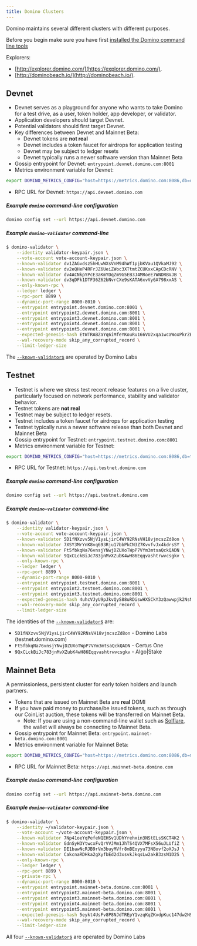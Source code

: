 ```yaml
---
title: Domino Clusters
---
```


Domino maintains several different clusters with different purposes.

Before you begin make sure you have first
[installed the Domino command line tools](cli/install-domino-cli-tools.md)

Explorers:

- [http://explorer.domino.com/](https://explorer.domino.com/).
- [http://dominobeach.io/](http://dominobeach.io/).

## Devnet

- Devnet serves as a playground for anyone who wants to take Domino for a
  test drive, as a user, token holder, app developer, or validator.
- Application developers should target Devnet.
- Potential validators should first target Devnet.
- Key differences between Devnet and Mainnet Beta:
  - Devnet tokens are **not real**
  - Devnet includes a token faucet for airdrops for application testing
  - Devnet may be subject to ledger resets
  - Devnet typically runs a newer software version than Mainnet Beta
- Gossip entrypoint for Devnet: `entrypoint.devnet.domino.com:8001`
- Metrics environment variable for Devnet:

```bash
export DOMINO_METRICS_CONFIG="host=https://metrics.domino.com:8086,db=devnet,u=scratch_writer,p=topsecret"
```

- RPC URL for Devnet: `https://api.devnet.domino.com`

##### Example `domino` command-line configuration

```bash
domino config set --url https://api.devnet.domino.com
```

##### Example `domino-validator` command-line

```bash
$ domino-validator \
    --identity validator-keypair.json \
    --vote-account vote-account-keypair.json \
    --known-validator dv1ZAGvdsz5hHLwWXsVnM94hWf1pjbKVau1QVkaMJ92 \
    --known-validator dv2eQHeP4RFrJZ6UeiZWoc3XTtmtZCUKxxCApCDcRNV \
    --known-validator dv4ACNkpYPcE3aKmYDqZm9G5EB3J4MRoeE7WNDRBVJB \
    --known-validator dv3qDFk1DTF36Z62bNvrCXe9sKATA6xvVy6A798xxAS \
    --only-known-rpc \
    --ledger ledger \
    --rpc-port 8899 \
    --dynamic-port-range 8000-8010 \
    --entrypoint entrypoint.devnet.domino.com:8001 \
    --entrypoint entrypoint2.devnet.domino.com:8001 \
    --entrypoint entrypoint3.devnet.domino.com:8001 \
    --entrypoint entrypoint4.devnet.domino.com:8001 \
    --entrypoint entrypoint5.devnet.domino.com:8001 \
    --expected-genesis-hash EtWTRABZaYq6iMfeYKouRu166VU2xqa1wcaWoxPkrZBG \
    --wal-recovery-mode skip_any_corrupted_record \
    --limit-ledger-size
```

The [`--known-validator`s](running-validator/validator-start.md#known-validators)
are operated by Domino Labs

## Testnet

- Testnet is where we stress test recent release features on a live
  cluster, particularly focused on network performance, stability and validator
  behavior.
- Testnet tokens are **not real**
- Testnet may be subject to ledger resets.
- Testnet includes a token faucet for airdrops for application testing
- Testnet typically runs a newer software release than both Devnet and
  Mainnet Beta
- Gossip entrypoint for Testnet: `entrypoint.testnet.domino.com:8001`
- Metrics environment variable for Testnet:

```bash
export DOMINO_METRICS_CONFIG="host=https://metrics.domino.com:8086,db=tds,u=testnet_write,p=c4fa841aa918bf8274e3e2a44d77568d9861b3ea"
```

- RPC URL for Testnet: `https://api.testnet.domino.com`

##### Example `domino` command-line configuration

```bash
domino config set --url https://api.testnet.domino.com
```

##### Example `domino-validator` command-line

```bash
$ domino-validator \
    --identity validator-keypair.json \
    --vote-account vote-account-keypair.json \
    --known-validator 5D1fNXzvv5NjV1ysLjirC4WY92RNsVH18vjmcszZd8on \
    --known-validator 7XSY3MrYnK8vq693Rju17bbPkCN3Z7KvvfvJx4kdrsSY \
    --known-validator Ft5fbkqNa76vnsjYNwjDZUXoTWpP7VYm3mtsaQckQADN \
    --known-validator 9QxCLckBiJc783jnMvXZubK4wH86Eqqvashtrwvcsgkv \
    --only-known-rpc \
    --ledger ledger \
    --rpc-port 8899 \
    --dynamic-port-range 8000-8010 \
    --entrypoint entrypoint.testnet.domino.com:8001 \
    --entrypoint entrypoint2.testnet.domino.com:8001 \
    --entrypoint entrypoint3.testnet.domino.com:8001 \
    --expected-genesis-hash 4uhcVJyU9pJkvQyS88uRDiswHXSCkY3zQawwpjk2NsNY \
    --wal-recovery-mode skip_any_corrupted_record \
    --limit-ledger-size
```

The identities of the
[`--known-validator`s](running-validator/validator-start.md#known-validators) are:

- `5D1fNXzvv5NjV1ysLjirC4WY92RNsVH18vjmcszZd8on` - Domino Labs (testnet.domino.com)
- `Ft5fbkqNa76vnsjYNwjDZUXoTWpP7VYm3mtsaQckQADN` - Certus One
- `9QxCLckBiJc783jnMvXZubK4wH86Eqqvashtrwvcsgkv` - Algo|Stake

## Mainnet Beta

A permissionless, persistent cluster for early token holders and launch partners.

- Tokens that are issued on Mainnet Beta are **real** DOMI
- If you have paid money to purchase/be issued tokens, such as through our
  CoinList auction, these tokens will be transferred on Mainnet Beta.
  - Note: If you are using a non-command-line wallet such as
    [Solflare](wallet-guide/solflare.md),
    the wallet will always be connecting to Mainnet Beta.
- Gossip entrypoint for Mainnet Beta: `entrypoint.mainnet-beta.domino.com:8001`
- Metrics environment variable for Mainnet Beta:

```bash
export DOMINO_METRICS_CONFIG="host=https://metrics.domino.com:8086,db=mainnet-beta,u=mainnet-beta_write,p=password"
```

- RPC URL for Mainnet Beta: `https://api.mainnet-beta.domino.com`

##### Example `domino` command-line configuration

```bash
domino config set --url https://api.mainnet-beta.domino.com
```

##### Example `domino-validator` command-line

```bash
$ domino-validator \
    --identity ~/validator-keypair.json \
    --vote-account ~/vote-account-keypair.json \
    --known-validator 7Np41oeYqPefeNQEHSv1UDhYrehxin3NStELsSKCT4K2 \
    --known-validator GdnSyH3YtwcxFvQrVVJMm1JhTS4QVX7MFsX56uJLUfiZ \
    --known-validator DE1bawNcRJB9rVm3buyMVfr8mBEoyyu73NBovf2oXJsJ \
    --known-validator CakcnaRDHka2gXyfbEd2d3xsvkJkqsLw2akB3zsN1D2S \
    --only-known-rpc \
    --ledger ledger \
    --rpc-port 8899 \
    --private-rpc \
    --dynamic-port-range 8000-8010 \
    --entrypoint entrypoint.mainnet-beta.domino.com:8001 \
    --entrypoint entrypoint2.mainnet-beta.domino.com:8001 \
    --entrypoint entrypoint3.mainnet-beta.domino.com:8001 \
    --entrypoint entrypoint4.mainnet-beta.domino.com:8001 \
    --entrypoint entrypoint5.mainnet-beta.domino.com:8001 \
    --expected-genesis-hash 5eykt4UsFv8P8NJdTREpY1vzqKqZKvdpKuc147dw2N9d \
    --wal-recovery-mode skip_any_corrupted_record \
    --limit-ledger-size
```

All four [`--known-validator`s](running-validator/validator-start.md#known-validators)
are operated by Domino Labs
